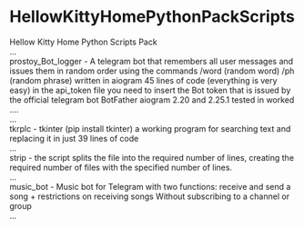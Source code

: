 # HellowKittyHomePythonPackScripts
Hellow Kitty Home Python Scripts Pack <br>...<br>
prostoy_Bot_logger - A telegram bot that remembers all user messages and issues them in random order using the commands /word (random word) /ph (random phrase) written in aiogram 45 lines of code (everything is very easy) in the api_token file you need to insert the Bot token that is issued by the official telegram bot BotFather  aiogram 2.20 and
2.25.1 tested in worked .... <br>...<br>
tkrplc - tkinter (pip install tkinter) a working program for searching text and replacing it in just 39 lines of code <br>...<br>
strip - the script splits the file into the required number of lines, creating the required number of files with the specified number of lines. <br>...<br>
music_bot - Music bot for Telegram with two functions: receive and send a song + restrictions on receiving songs Without subscribing to a channel or group  <br>...<br>

